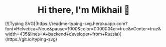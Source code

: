 <h1 align="center">Hi there, I'm Mikhail 👋</h1>
[![Typing SVG](https://readme-typing-svg.herokuapp.com?font=Helvetica+Neue&pause=1000&color=000000&center=true&vCenter=true&width=435&lines=A+backend+developer+from+Russia)](https://git.io/typing-svg)
